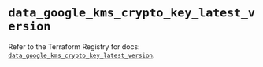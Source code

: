 # `data_google_kms_crypto_key_latest_version`

Refer to the Terraform Registry for docs: [`data_google_kms_crypto_key_latest_version`](https://registry.terraform.io/providers/hashicorp/google/6.5.0/docs/data-sources/kms_crypto_key_latest_version).
